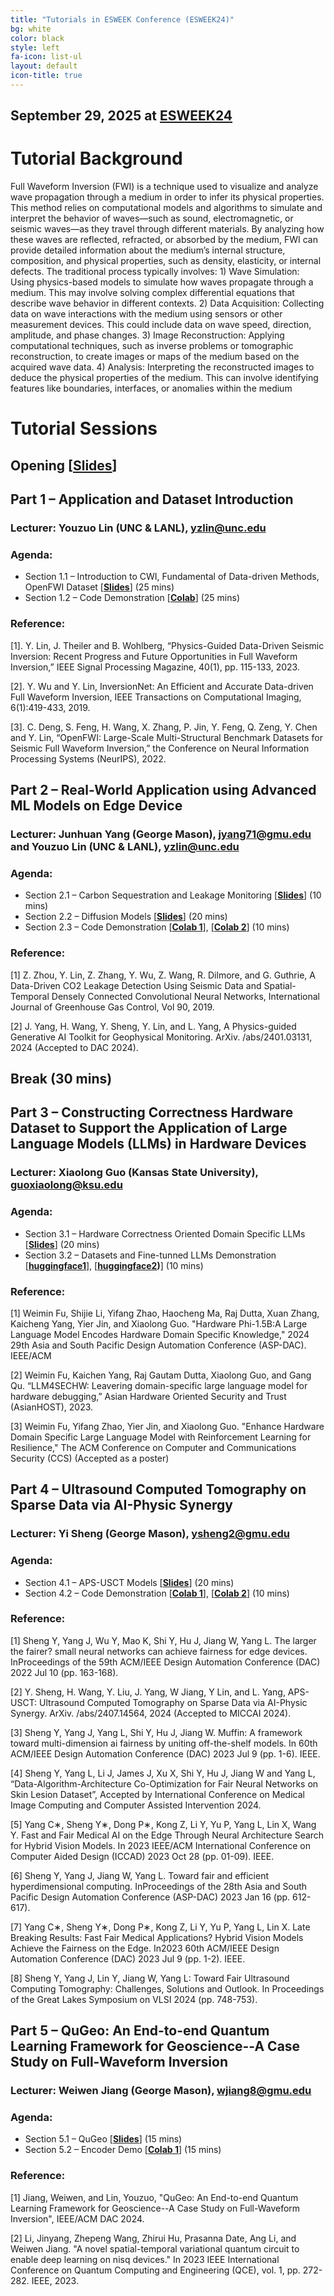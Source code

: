 ```yaml
---
title: "Tutorials in ESWEEK Conference (ESWEEK24)"
bg: white
color: black
style: left
fa-icon: list-ul
layout: default
icon-title: true
---
```

 
<div style="text-align:center;">
  <span class="fa-stack subtlecircle" style="font-size:64px; background:rgba(0,128,0,0.1)">
    <i class="fa fa-circle fa-stack-2x text-white"></i>
    <i class="fa fa-server fa-stack-1x text-green"></i>
  </span>
</div>

## September 29, 2025 at **[ESWEEK24]( https://esweek.org/tutorials/)**

<!-- <div style="text-align:center;">
  <a href="https://www.hyatt.com/en-US/hotel/washington/hyatt-regency-bellevue-on-seattles-eastside/belle"><img width="800px" src="img/virtual.jpg"/></a>
  &nbsp;  &nbsp;  &nbsp;  &nbsp;
</div> -->



<!-- ### Overview -->
# Tutorial Background
Full Waveform Inversion (FWI) is a technique used to visualize and analyze wave propagation through a medium
in order to infer its physical properties. This method relies on computational models and algorithms to simulate and interpret
the behavior of waves—such as sound, electromagnetic, or seismic waves—as they travel through different materials. By
analyzing how these waves are reflected, refracted, or absorbed by the medium, FWI can provide detailed information about
the medium’s internal structure, composition, and physical properties, such as density, elasticity, or internal defects. The
traditional process typically involves: 1) Wave Simulation: Using physics-based models to simulate how waves propagate
through a medium. This may involve solving complex differential equations that describe wave behavior in different contexts.
2) Data Acquisition: Collecting data on wave interactions with the medium using sensors or other measurement devices. This
could include data on wave speed, direction, amplitude, and phase changes. 3) Image Reconstruction: Applying computational techniques, such as inverse problems or tomographic
reconstruction, to create images or maps of the medium based on the acquired wave data. 4) Analysis: Interpreting the
reconstructed images to deduce the physical properties of the medium. This can involve identifying features like boundaries,
interfaces, or anomalies within the medium


# Tutorial Sessions
## Opening [**[Slides](https://drive.google.com/file/d/1U7MJnwrFC57pUaRVJlPt6L4HtqSAd2xJ/view?usp=sharing)**]
## Part 1 – Application and Dataset Introduction
### Lecturer: Youzuo Lin (UNC & LANL), yzlin@unc.edu
### Agenda:
* Section 1.1 – Introduction to CWI, Fundamental of Data-driven Methods, OpenFWI Dataset [**[Slides](https://drive.google.com/file/d/1iBbGfBlBxUBt__i8SP5fYqfyRB96hZI7/view?usp=sharing)**] (25 mins)
* Section 1.2 – Code Demonstration [**[Colab](https://openfwi-lanl.github.io/tutorial/#/)**] (25 mins) 

### Reference: 
[1]. Y. Lin, J. Theiler and B. Wohlberg, “Physics-Guided Data-Driven Seismic Inversion: Recent Progress and Future Opportunities in Full Waveform Inversion,” IEEE Signal Processing Magazine, 40(1), pp. 115-133, 2023.

[2]. Y. Wu and Y. Lin, InversionNet: An Efficient and Accurate Data-driven Full Waveform Inversion, IEEE Transactions on Computational Imaging, 6(1):419-433, 2019.

[3]. C. Deng, S. Feng, H. Wang, X. Zhang, P. Jin, Y. Feng, Q. Zeng, Y. Chen and Y. Lin, “OpenFWI: Large-Scale Multi-Structural Benchmark Datasets for Seismic Full Waveform Inversion,” the Conference on Neural Information Processing Systems (NeurIPS), 2022.


## Part 2 – Real-World Application using Advanced ML Models on Edge Device 

### Lecturer: Junhuan Yang (George Mason), jyang71@gmu.edu and Youzuo Lin (UNC & LANL), yzlin@unc.edu

### Agenda:
* Section 2.1 – Carbon Sequestration and Leakage Monitoring [**[Slides](https://drive.google.com/file/d/1iBbGfBlBxUBt__i8SP5fYqfyRB96hZI7/view?usp=sharing)**] (10 mins)
* Section 2.2 – Diffusion Models [**[Slides](https://drive.google.com/file/d/1Cn1fnrliTQLMxPW_Ukv3efkatTMNRQ31/view?usp=sharing)**] (20 mins)
* Section 2.3 – Code Demonstration [**[Colab 1](https://colab.research.google.com/drive/1RpxFVnEXv62a4ZQuB-0X-bjxh6f14OY9?usp=sharing)**], [**[Colab 2](https://colab.research.google.com/drive/1rMcR1W3BJa75UUFXVE6BIEBhNB6PgvxP?usp=sharing)**]  (10 mins)

### Reference:
[1] Z. Zhou, Y. Lin, Z. Zhang, Y. Wu, Z. Wang, R. Dilmore, and G. Guthrie, A Data-Driven CO2 Leakage Detection Using Seismic Data and Spatial-Temporal Densely Connected Convolutional Neural Networks, International Journal of Greenhouse Gas Control, Vol 90, 2019.

[2] J. Yang, H. Wang, Y. Sheng, Y. Lin,  and L. Yang, A Physics-guided Generative AI Toolkit for Geophysical Monitoring. ArXiv. /abs/2401.03131, 2024 (Accepted to DAC 2024).



## Break (30 mins)

## Part 3 – Constructing Correctness Hardware Dataset to Support the Application of Large Language Models (LLMs) in Hardware Devices 

### Lecturer:  Xiaolong Guo (Kansas State University), guoxiaolong@ksu.edu

### Agenda:
* Section 3.1 – Hardware Correctness Oriented Domain Specific LLMs [**[Slides](https://drive.google.com/file/d/1122yPXXIRMi6J98yaXeMKB1p4EQ2pObX/view?usp=sharing)**] (20 mins)
* Section 3.2 – Datasets and Fine-tunned LLMs Demonstration [**[huggingface1](https://huggingface.co/datasets/KSU-HW-SEC/LLM4SecHW-OSHD)**], [**[huggingface2](https://huggingface.co/datasets/KSU-HW-SEC/hardware_code_and_sec_large))**] (10 mins)

### Reference:
[1] Weimin Fu, Shijie Li, Yifang Zhao, Haocheng Ma, Raj Dutta, Xuan Zhang, Kaicheng Yang, Yier Jin, and Xiaolong Guo. "Hardware Phi-1.5B:A Large Language Model Encodes Hardware Domain Specific Knowledge," 2024 29th Asia and South Pacific Design Automation Conference (ASP-DAC). IEEE/ACM

[2] Weimin Fu, Kaichen Yang, Raj Gautam Dutta, Xiaolong Guo, and Gang Qu. “LLM4SECHW: Leavering domain-specific large language model for hardware debugging,” Asian Hardware Oriented Security and Trust (AsianHOST), 2023.

[3] Weimin Fu, Yifang Zhao, Yier Jin, and Xiaolong Guo. "Enhance Hardware Domain Specific Large Language Model with Reinforcement Learning for Resilience," The ACM Conference on Computer and Communications Security (CCS) (Accepted as a poster)



## Part 4 – Ultrasound Computed Tomography on Sparse Data via AI-Physic Synergy 

### Lecturer: Yi Sheng (George Mason), ysheng2@gmu.edu

### Agenda:
* Section 4.1 – APS-USCT Models [**[Slides](https://drive.google.com/file/d/1btInOLg24ttWbk5iGPkhvNUT0BcFG2nz/view?usp=sharing)**] (20 mins)
* Section 4.2 – Code Demonstration [**[Colab 1](https://colab.research.google.com/drive/1VKZn_n_qI54uBUY_81_pWIlk_n4THmAU)**], [**[Colab 2](https://colab.research.google.com/drive/1BSH236mrn1UYnSnOXwb4dFyFnnAuEQ07)**]  (10 mins)

### Reference:
[1] Sheng Y, Yang J, Wu Y, Mao K, Shi Y, Hu J, Jiang W, Yang L. The larger the fairer? small neural networks can achieve fairness for edge devices. InProceedings of the 59th ACM/IEEE Design Automation Conference
(DAC) 2022 Jul 10 (pp. 163-168).

[2] Y. Sheng, H. Wang, Y. Liu, J. Yang, W Jiang, Y Lin,  and L. Yang, APS-USCT: Ultrasound Computed Tomography on Sparse Data via AI-Physic Synergy. ArXiv. /abs/2407.14564, 2024 (Accepted to MICCAI 2024).

[3] Sheng Y, Yang J, Yang L, Shi Y, Hu J, Jiang W. Muffin: A framework toward multi-dimension ai fairness by uniting off-the-shelf models. In 60th ACM/IEEE Design Automation Conference (DAC) 2023 Jul 9 (pp. 1-6). IEEE.

[4] Sheng Y, Yang L, Li J, James J, Xu X, Shi Y, Hu J, Jiang W and Yang L, “Data-Algorithm-Architecture Co-Optimization for Fair Neural Networks on Skin Lesion Dataset”, Accepted by International Conference on Medical Image Computing and Computer Assisted Intervention 2024.

[5] Yang C∗, Sheng Y∗, Dong P∗, Kong Z, Li Y, Yu P, Yang L, Lin X, Wang Y. Fast and Fair Medical AI on the Edge Through Neural Architecture Search for Hybrid Vision Models. In 2023 IEEE/ACM International Conference on Computer Aided Design (ICCAD) 2023 Oct 28 (pp. 01-09). IEEE.

[6] Sheng Y, Yang J, Jiang W, Yang L. Toward fair and efficient hyperdimensional computing. InProceedings of the 28th Asia and South Pacific Design Automation Conference (ASP-DAC) 2023 Jan 16 (pp. 612-617).

[7] Yang C∗, Sheng Y∗, Dong P∗, Kong Z, Li Y, Yu P, Yang L, Lin X. Late Breaking Results: Fast Fair Medical Applications? Hybrid Vision Models Achieve the Fairness on the Edge. In2023 60th ACM/IEEE Design Automation Conference (DAC) 2023 Jul 9 (pp. 1-2). IEEE.

[8] Sheng Y, Yang J, Lin Y, Jiang W, Yang L: Toward Fair Ultrasound Computing Tomography: Challenges, Solutions and Outlook. In Proceedings of the Great Lakes Symposium on VLSI 2024 (pp. 748-753).



## Part 5 – QuGeo: An End-to-end Quantum Learning Framework for Geoscience--A Case Study on Full-Waveform Inversion

### Lecturer: Weiwen Jiang (George Mason), wjiang8@gmu.edu

### Agenda:
* Section 5.1 – QuGeo [**[Slides](https://drive.google.com/file/d/1aPLkpoydCrcRf3v08e0VBV-I20JpnD9W/view?usp=sharing)**] (15 mins)
* Section 5.2 – Encoder Demo [**[Colab 1](https://colab.research.google.com/drive/1kvsoocfuNbs2T7KIR4QkcSWy96ge-QA-?usp=sharing)**]  (15 mins)

### Reference:
[1] Jiang, Weiwen, and Lin, Youzuo, "QuGeo: An End-to-end Quantum Learning Framework for Geoscience--A Case Study on Full-Waveform Inversion", IEEE/ACM DAC 2024.

[2] Li, Jinyang, Zhepeng Wang, Zhirui Hu, Prasanna Date, Ang Li, and Weiwen Jiang. "A novel spatial-temporal variational quantum circuit to enable deep learning on nisq devices." In 2023 IEEE International Conference on Quantum Computing and Engineering (QCE), vol. 1, pp. 272-282. IEEE, 2023.


<!-- Abstract
We are currently living in the Noisy Intermediate-Scale Quantum (NISQ) era, where noise and scalability are well-known and crucial issues. We have been witnessing the rapid development of superconducting quantum computers, which gradually alleviates scalability issues where we have quantum computer with 433 qubits from IBM. However, the high noise in quantum computing is still a barrier to the use of quantum computing in real-world applications. For ibm_belem processor, the qubits error is at the level of 10^-4 to 10^-2.
Although they have great potential to work well on a fixed noise level, the change of noise will make the pre-designed noise-aware solution useless and incur high overhead for solution adaptation. Unfortunately, the noises on quantum devices are unstable. -->

<!-- objective
The objective of the proposed workshop on the unstable noise of quantum computing is to address one of the most significant challenges in the development of quantum computing, which is the issue of unstable noise. The workshop aims to bring together experts and researchers from different backgrounds to explore and share their insights on this critical problem. The objective is to provide a platform to discuss different approaches to mitigating noise, including error-correction techniques, noise-reducing algorithms, and hardware improvements.

The detailed objectives are listed as follows:
* Develop a comprehensive understanding of the current state of research on unstable noise in quantum computing.
* Provide a platform for researchers and industry experts to present and discuss their latest findings and insights on mitigating unstable noise in quantum computing.
* Foster collaboration among researchers and industry experts to develop novel techniques and strategies for addressing unstable noise in quantum computing.
* Facilitate discussions on the limitations of current techniques and identify areas where further research is needed.
* Encourage the development of reproducible quantum computing systems that can effectively mitigate unstable noise.
* Provide an opportunity for attendees to network and build new collaborations in the field of quantum computing. -->



<!-- 
<div style="text-align:center;">
  <p>
    <a href="qccc-cfp.txt">
      <i class="fa fa-file-text-o">&nbsp;<b>Download the QCCC-22 CFP </b></i>
    </a>
  </p>
</div> -->

<!-- 

### Proposed Tutorial

Our objective with this tutorial is to provide our audience with a solid starting point, equipping them with the knowledge and resources to embark on their own research endeavors. We anticipate that the insights gained from this tutorial will empower participants to pursue their research aspirations effectively. Particularly, we will deliver a research presentation regarding our R&D as well as a hands-on tutorial to go through our openly released software package and datasets. We will demonstrate how to solve wave imaging on various computing environments including both GPUs clusters and edge devices. The topics would be of great interest to students and faculty members from data science, computational imaging, and computational mathematics, as well as to practitioners from industry. This tutorial will be a hands-on demonstration to guide participants through the concepts and practical implementation using Python codes within the Jupyter Notebook.

### Target Audiences

Entry-level to mid-career graduate students, with a strong interest in imaging science and machine learning, and with a foundational understanding of inverse theory, fundamental deep-learning techniques, and basic Python programming skills. These prerequisites will ensure that participants can fully engage with and benefit from the material presented.

## Tentative Agenda:

### Part 1. Theory, Models, and Data Availability (50 mins), Lecturer: Youzuo (UNC)
* Section 1.1 – Introduction to FWI, fundamental to data-driven methods, OpenFWI dataset (Youzuo, 25 mins)
* Section 1.2 – Step-by-step code demonstration (Youzuo, 25 mins)

### Part 2. Advanced ML models with demonstration on Edge Device (60 mins), Lecturer: Junhuan Yang (George Mason) and Youzuo Lin (UNC)
* Section 2.1 – Hybrid Model (Youzuo, 15 mins), and Diffusion models (Junhuan, 20 mins) 
* Section 2.2 – Step-by-step code demonstration on edge device (Junhuan, 20 mins)

## Reference
1. Y. Lin, J. Theiler and B. Wohlberg, “Physics-Guided Data-Driven Seismic Inversion: Recent Progress and Future Opportunities in Full Waveform Inversion,” *IEEE Signal Processing Magazine*, 40(1), pp. 115-133, 2023.

2. C. Deng, S. Feng, H. Wang, X. Zhang, P. Jin, Y. Feng, Q. Zeng, Y. Chen and Y. Lin, "OpenFWI: Large-Scale Multi-Structural Benchmark Datasets for Seismic Full Waveform Inversion," *the Conference on Neural Information Processing Systems (NeurIPS)*, 2022. -->


<!-- <script type='text/javascript' id='clustrmaps' src='//cdn.clustrmaps.com/map_v2.js?cl=ffffff&w=300&t=tt&d=cIhgYH1fFbP-ZJ070ZjU28sR5hr_iWckMoZ9Qd3Yw1c&co=1a6ea8'></script> -->
